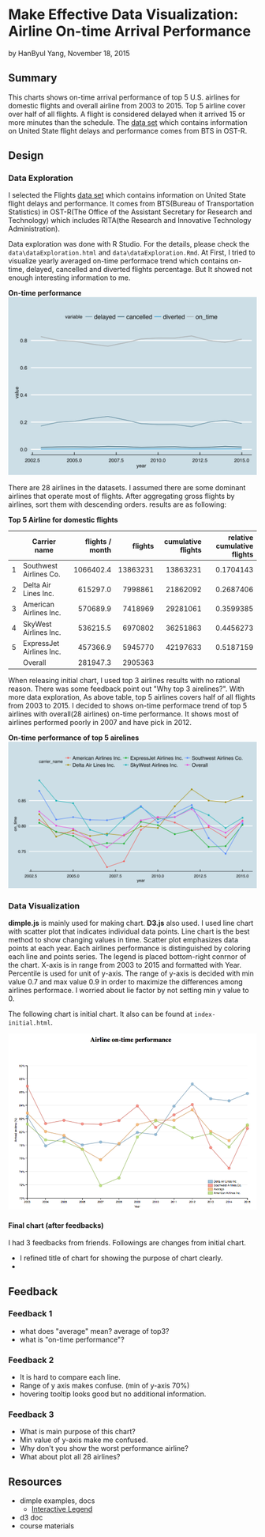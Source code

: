 Make Effective Data Visualization: Airline On-time Arrival Performance
========================================================
by HanByul Yang, November 18, 2015

## Summary ##
This charts shows on-time arrival performance of top 5 U.S. airlines for domestic flights and overall airline from 2003 to 2015. Top 5 airline cover over half of all flights. A flight is considered delayed when it arrived 15 or more minutes than the schedule. The [data set](http://www.transtats.bts.gov/OT_Delay/OT_DelayCause1.asp) which contains information on United State flight delays and performance comes from BTS in OST-R.

## Design ##
### Data Exploration ###
I selected the Flights [data set](http://www.transtats.bts.gov/OT_Delay/OT_DelayCause1.asp) which contains information on United State flight delays and performance. It comes from BTS(Bureau of Transportation Statistics) in OST-R(The Office of the Assistant Secretary for Research and Technology) which includes RITA(the Research and Innovative Technology Administration).

Data exploration was done with R Studio. For the details, please check the `data\dataExploration.html` and `data\dataExploration.Rmd`. At First, I tried to visualize yearly averaged on-time performace trend which contains on-time, delayed, cancelled and diverted flights percentage. But It showed not enough interesting information to me.

**On-time performance**
![average on-time performance](https://raw.githubusercontent.com/yhbyhb/data_analyst_nanodegree_p5/master/data/figure/on_time_performance_yearly-1.png)

There are 28 airlines in the datasets. I assumed there are some dominant airlines that operate most of flights. After aggregating gross flights by airlines, sort them with descending orders. results are as following:

**Top 5 Airline for domestic flights**

|  | Carrier name | flights / month | flights | cumulative flights | relative cumulative flights
|---:|---|---:|---:|---:|---:
|1 |   Southwest Airlines Co. | 1066402.4 | 13863231 | 13863231 | 0.1704143
|2 |     Delta Air Lines Inc. |  615297.0 |  7998861 | 21862092 | 0.2687406
|3 |   American Airlines Inc. |  570689.9 |  7418969 | 29281061 | 0.3599385
|4 |    SkyWest Airlines Inc. |  536215.5 |  6970802 | 36251863 | 0.4456273
|5 | ExpressJet Airlines Inc. |  457366.9 |  5945770 | 42197633 | 0.5187159
|  | Overall                  |  281947.3 |  2905363 |          |

When releasing initial chart, I used top 3 airlines results with no rational reason. There was some feedback point out "Why top 3 airelines?". With more data exploration, As above table, top 5 airlines covers half of all flights from 2003 to 2015. I decided to shows on-time performace trend of top 5 airlines with overall(28 airlines) on-time performance. It shows most of airlines performed poorly in 2007 and have pick in 2012. 

**On-time performance of top 5 airelines**
![initial plot with R](https://raw.githubusercontent.com/yhbyhb/data_analyst_nanodegree_p5/master/data/figure/top5_airlines_and_overall-1.png)

<!-- **On-time arrival performance**

Year | American Airlines Inc. | Delta Air Lines Inc. | ExpressJet Airlines Inc. | SkyWest Airlines Inc. | Southwest Airlines Co. | Overall
---|---:|---:|---:|---:|---:|---:
2003 | 0.8119 | 0.8231 | 0.8062 | 0.8898 | 0.8691 | 0.8286
2004 | 0.7879 | 0.7790 | 0.7888 | 0.8498 | 0.8126 | 0.8006
2005 | 0.7856 | 0.7917 | 0.7804 | 0.8448 | 0.8175 | 0.7947
2006 | 0.7738 | 0.7804 | 0.7592 | 0.7925 | 0.8121 | 0.7738
2007 | 0.7190 | 0.7848 | 0.7664 | 0.7819 | 0.8114 | 0.7580
2008 | 0.7305 | 0.7813 | 0.7653 | 0.8144 | 0.8171 | 0.7825
2009 | 0.7923 | 0.7992 | 0.8083 | 0.8378 | 0.8393 | 0.8111
2010 | 0.8168 | 0.7961 | 0.8015 | 0.8133 | 0.8068 | 0.8179
2011 | 0.8068 | 0.8388 | 0.7839 | 0.8175 | 0.8257 | 0.8176
2012 | 0.7910 | 0.8723 | 0.7920 | 0.8361 | 0.8413 | 0.8335
2013 | 0.7976 | 0.8501 | 0.7589 | 0.8214 | 0.7763 | 0.8007
2014 | 0.7773 | 0.8470 | 0.7603 | 0.7961 | 0.7453 | 0.7868
2015 | 0.8106 | 0.8580 | 0.8023 | 0.8162 | 0.8052 | 0.8094 -->

### Data Visualization ###
**dimple.js** is mainly used for making chart. **D3.js** also used.
I used line chart with scatter plot that indicates individual data points. Line chart is the best method to show changing values in time. Scatter plot emphasizes data points at each year. Each airlines performance is distinguished by coloring each line and points series.
The legend is placed bottom-right conrnor of the chart. X-axis is in range from 2003 to 2015 and formatted with Year. Percentile is used for unit of y-axis. The range of y-axis is decided with min value 0.7 and max value 0.9 in order to maximize the differences among airlines performace. I worried about lie factor by not setting min y value to 0.

The following chart is initial chart. It also can be found at `index-initial.html`.

![initial chart](https://raw.githubusercontent.com/yhbyhb/data_analyst_nanodegree_p5/master/data/figure/index-initial.png)

#### Final chart (after feedbacks) ####
I had 3 feedbacks from friends. Followings are changes from initial chart.
- I refined title of chart for showing the purpose of chart clearly.
- 

## Feedback ##

### Feedback 1 ###
- what does "average" mean? average of top3?
- what is "on-time performance"?

### Feedback 2 ###
- It is hard to compare each line.
- Range of y axis makes confuse. (min of y-axis 70%)
- hovering tooltip looks good but no additional information.

### Feedback 3 ###
- What is main purpose of this chart?
- Min value of y-axis make me confused.
- Why don't you show the worst performance airline?
- What about plot all 28 airlines?

## Resources ##
- dimple examples, docs
    - [Interactive Legend](http://dimplejs.org/advanced_examples_viewer.html?id=advanced_interactive_legends)
- d3 doc
- course materials